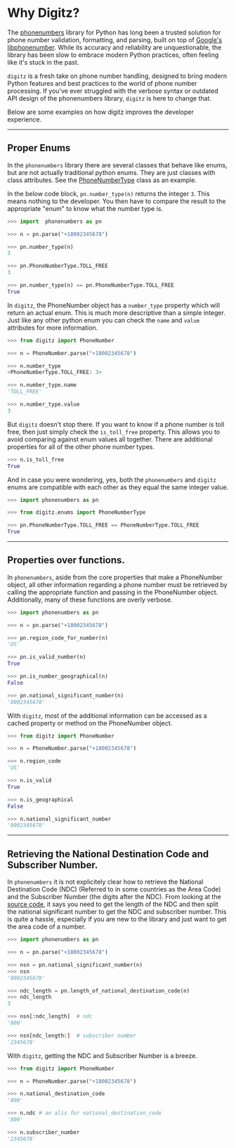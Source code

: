 # Why Digitz?


The [phonenumbers](https://pypi.org/project/phonenumbers/) library for Python has long been a trusted solution for phone number validation, formatting, and parsing, built on top of [Google's libphonenumber](https://github.com/google/libphonenumber). While its accuracy and reliability are unquestionable, the library has been slow to embrace modern Python practices, often feeling like it's stuck in the past.

`digitz` is a fresh take on phone number handling, designed to bring modern Python features and best practices to the world of phone number processing. If you've ever struggled with the verbose syntax or outdated API design of the phonenumbers library, `digitz` is here to change that.

Below are some examples on how digitz improves the developer experience.
___

## Proper Enums

In the `phonenumbers` library there are several classes that behave like enums, but are not actually traditional python enums. They are just classes with class attributes. See the [PhoneNumberType](https://github.com/daviddrysdale/python-phonenumbers/blob/d7fe6c6f1e416797f439beb2ae2bb365360bf340/python/phonenumbers/phonenumberutil.py#L458) class as an example.

In the below code block, `pn.number_type(n)` returns the integer `3`. This means nothing to the developer. You then have to compare the result to the appropriate "enum" to know what the number type is.

```py
>>> import  phonenumbers as pn

>>> n = pn.parse("+18002345678")

>>> pn.number_type(n)
3

>>> pn.PhoneNumberType.TOLL_FREE
3

>>> pn.number_type(n) == pn.PhoneNumberType.TOLL_FREE
True
```


In `digitz`, the PhoneNumber object has a `number_type` property which will return an actual enum. This is much more descriptive than a simple integer. Just like any other python enum you can check the `name` and `value` attributes for more information.

```py
>>> from digitz import PhoneNumber

>>> n = PhoneNumber.parse("+18002345678")

>>> n.number_type
<PhoneNumberType.TOLL_FREE: 3>

>>> n.number_type.name
'TOLL_FREE'

>>> n.number_type.value
3
```



But `digitz` doesn't stop there. If you want to know if a phone number is toll free, then just simply check the `is_toll_free` property. This allows you to avoid comparing against enum values all together. There are additional properties for all of the other phone number types.

```py
>>> n.is_toll_free
True
```

And in case you were wondering, yes, both the `phonenumbers` and `digitz` enums are compatible with each other as they equal the same integer value.

```py
>>> import phonenumbers as pn

>>> from digitz.enums import PhoneNumberType

>>> pn.PhoneNumberType.TOLL_FREE == PhoneNumberType.TOLL_FREE
True
```
___

## Properties over functions.

In `phonenumbers`, aside from the core properties that make a PhoneNumber object, all other information regarding a phone number must be retrieved by calling the appropriate function and passing in the PhoneNumber object. Additionally, many of these functions are overly verbose.

```py
>>> import phonenumbers as pn

>>> n = pn.parse("+18002345678")

>>> pn.region_code_for_number(n)
'US'

>>> pn.is_valid_number(n)
True

>>> pn.is_number_geographical(n)
False

>>> pn.national_significant_number(n)
'8002345678'

```

With `digitz`, most of the additional information can be accessed as a cached property or method on the PhoneNumber object.

```py
>>> from digitz import PhoneNumber

>>> n = PhoneNumber.parse("+18002345678")

>>> n.region_code
'US'

>>> n.is_valid
True

>>> n.is_geographical
False

>>> n.national_significant_number
'8002345678'
```
___

## Retrieving the National Destination Code and Subscriber Number.
In `phonenumbers` it is not explicitely clear how to retrieve the National Destination Code (NDC) (Referred to in some countries as the Area Code) and the Subscriber Number (the digits after the NDC). From looking at the [source code](https://github.com/daviddrysdale/python-phonenumbers/blob/d7fe6c6f1e416797f439beb2ae2bb365360bf340/python/phonenumbers/phonenumberutil.py#L846), it says you need to get the length of the NDC and then split the national significant number to get the NDC and subscriber number. This is quite a hassle, especially if you are new to the library and just want to get the area code of a number.

```py
>>> import phonenumbers as pn

>>> n = pn.parse("+18002345678")

>>> nsn = pn.national_significant_number(n)
>>> nsn
'8002345678'

>>> ndc_length = pn.length_of_national_destination_code(n)
>>> ndc_length
3

>>> nsn[:ndc_length]  # ndc
'800'

>>> nsn[ndc_length:]  # subscriber number
'2345678'
```

With `digitz`, getting the NDC and Subscriber Number is a breeze.
```py
>>> from digitz import PhoneNumber

>>> n = PhoneNumber.parse("+18002345678")

>>> n.national_destination_code
'800'

>>> n.ndc # an alis for national_destination_code
'800'

>>> n.subscriber_number
'2345678'
```
